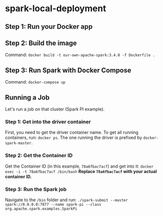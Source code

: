 # spark-local-deployment

## Step 1: Run your Docker app

## Step 2: Build the image
Command: `docker build -t our-own-apache-spark:3.4.0 -f Dockerfile .`

## Step 3: Run Spark with Docker Compose
Command: `docker-compose up`

## Running a Job
Let's run a job on that cluster (Spark PI example).

### Step 1: Get into the driver container
First, you need to get the driver container name. To get all running containers, run: `docker ps`.
The one running the driver is prefixed by `docker-spark-master`.

### Step 2: Get the Container ID
Get the Container ID (in this example, `78a6fbac7acf`) and get into it:
`docker exec -i -t 78a6fbac7acf /bin/bash`
**Replace `78a6fbac7acf` with your actual container ID.**

### Step 3: Run the Spark job
Navigate to the `/bin` folder and run:
`./spark-submit --master spark://0.0.0.0:7077 --name spark-pi --class org.apache.spark.examples.SparkPi`